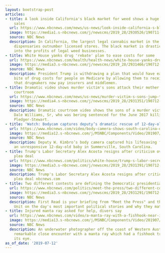 ```yaml
---
layout: bootstrap-post
articles:
- title: A look inside California's black market for weed shows a huge threat to legal
    sales
  url: https://www.nbcnews.com/news/us-news/look-inside-california-s-black-market-weed-shows-huge-threat-n1029091
  image: https://media1.s-nbcnews.com/j/newscms/2019_28/2930526/190711-holding-weed-ac-555p_59ee183c9ac9d3a34c6a0d2471c10715.nbcnews-fp-1200-630.jpg
  source: NBC News
  description: In California, the largest legal cannabis market in the country, unlicensed
    dispensaries outnumber licensed stores. The black market is drastically cutting
    into the profits of legal weed businesses.
- title: White House yanks drug 'rebate' plan to ease costs for some
  url: https://www.nbcnews.com/health/health-news/white-house-yanks-drug-rebate-plan-ease-costs-some-n1029251
  image: https://media3.s-nbcnews.com/j/newscms/2019_28/2931466/190712-donald-trump-alex-azar-ew-1020a_6e099f85e14e7ee3f9d80ee00c0556e9.nbcnews-fp-1200-630.jpg
  source: NBC News
  description: President Trump is withdrawing a plan that would have eased the financial
    bite of drug costs for people on Medicare by allowing them to receive rebates
    that drugmakers now pay insurers and middlemen.
- title: Dramatic video shows murder victim's sons attack their mother's killer in
    courtroom
  url: https://www.nbcnews.com/news/us-news/murder-victim-s-sons-jump-their-mother-s-killer-hearing-n1029201
  image: https://media4.s-nbcnews.com/j/newscms/2019_28/2931351/190712-courtroom-melee-mn-0850_97a1d6aecb5a7ec6941255423803c013.nbcnews-fp-1200-630.jpg
  source: NBC News
  description: Dramatic courtroom video shows the sons of a murder victim attacking
    Dale Williams, Sr, who was bering sentenced for the June 2017 killing of Elizabeth
    Pledger-Stewart.
- title: 'Watch: Bodycam captures deputy’s dramatic rescue of 12-day-old baby'
  url: https://www.nbcnews.com/video/body-camera-shows-south-carolina-deputy-s-dramatic-rescue-of-12-day-old-baby-63721029997
  image: https://media12.s-nbcnews.com/j/MSNBC/Components/Video/201907/babyrescuethumb.nbcnews-fp-1200-630.jpg
  source: NBC News
  description: Deputy W. Kimbro’s body camera captured his lifesaving first aid on
    an unresponsive 12-day-old baby in Summerville, South Carolina.
- title: Trump's Labor Secretary Alex Acosta resigns after criticism over Epstein
    plea deal
  url: https://www.nbcnews.com/politics/white-house/trump-s-labor-secretary-alex-acosta-resigns-after-criticism-over-n1029226
  image: https://media3.s-nbcnews.com/j/newscms/2019_28/2931391/190712-alexander-acosta-al-0938_eb2bffde13c89d7512df52fafd87f499.nbcnews-fp-1200-630.jpg
  source: NBC News
  description: Trump's Labor Secretary Alex Acosta resigns after criticism over Epstein
    plea deal nbcnews.com
- title: Two different contests are defining the Democratic presidential race
  url: https://www.nbcnews.com/politics/meet-the-press/two-different-contests-are-defining-democratic-presidential-race-n1029186
  image: https://media3.s-nbcnews.com/j/newscms/2019_28/2931291/190712-elizabeth-warren-mc-1300_9a9570122b1b4649361da03e573cb342.nbcnews-fp-1200-630.JPG
  source: NBC News
  description: First Read is your briefing from "Meet the Press" and the NBC Political
    Unit on the day's most important political stories and why they matter.
- title: Injured manta ray asked for help, divers say
  url: https://www.nbcnews.com/video/a-manta-ray-with-a-fishhook-near-its-eye-seemingly-asked-snorkelers-for-help-63717957893
  image: https://media13.s-nbcnews.com/j/MSNBC/Components/Video/201907/f_tov_lon_mantaray_190712.nbcnews-fp-1200-630.jpg
  source: NBC News
  description: An underwater photographer off the coast of Western Australia had a
    remarkable close encounter with a manta ray which had a fishhook trapped near
    its eye.
as_of_date: '2019-07-12'
---
```


